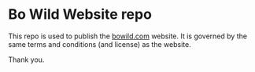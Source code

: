 # Bo Wild Website repo

This repo is used to publish the [bowild.com](https://bowild.com) website. It is governed by the same terms and conditions (and license) as the website.

Thank you.
